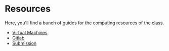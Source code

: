 # Resources

Here, you'll find a bunch of guides for the computing resources of the class.

* [Virtual Machines](resources/vms.md)
* [Gitlab](resources/gitlab.md)
* [Submission](resources/submit.md)
